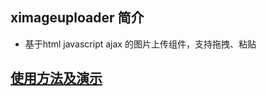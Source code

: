 ximageuploader 简介
--------------------
* 基于html javascript ajax 的图片上传组件，支持拖拽、粘贴

[使用方法及演示](http://www.oliverliye.com/demo/XImageUploader)
------------

